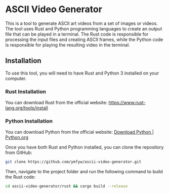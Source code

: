 # ASCII Video Generator

This is a tool to generate ASCII art videos from a set of images or videos. The tool uses Rust and Python programming languages to create an output file that can be played in a terminal. The Rust code is responsible for processing the input files and creating ASCII frames, while the Python code is responsible for playing the resulting video in the terminal.

## Installation

To use this tool, you will need to have Rust and Python 3 installed on your computer.

### Rust Installation

You can download Rust from the official website: https://www.rust-lang.org/tools/install

### Python Installation

You can download Python from the official website: [Download Python | Python.org](https://www.python.org/downloads/)

Once you have both Rust and Python installed, you can clone the repository from GitHub:

```bash
git clone https://github.com/ymfyw/ascii-video-generator.git
```

Then, navigate to the project folder and run the following command to build the Rust code:

```bash
cd ascii-video-generator/rust && cargo build --release
```




